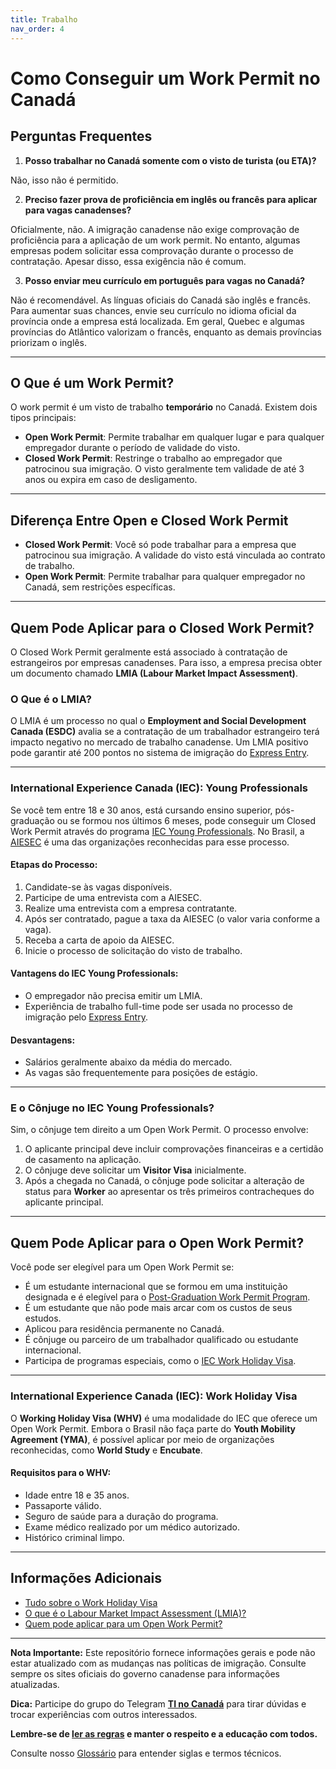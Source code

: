 ```yaml
---
title: Trabalho
nav_order: 4
---
```


# Como Conseguir um Work Permit no Canadá

## Perguntas Frequentes

1. **Posso trabalhar no Canadá somente com o visto de turista (ou ETA)?**

  Não, isso não é permitido.

2. **Preciso fazer prova de proficiência em inglês ou francês para aplicar para vagas canadenses?**

  Oficialmente, não. A imigração canadense não exige comprovação de proficiência para a aplicação de um work permit. No entanto, algumas empresas podem solicitar essa comprovação durante o processo de contratação. Apesar disso, essa exigência não é comum.

3. **Posso enviar meu currículo em português para vagas no Canadá?**

  Não é recomendável. As línguas oficiais do Canadá são inglês e francês. Para aumentar suas chances, envie seu currículo no idioma oficial da província onde a empresa está localizada. Em geral, Quebec e algumas províncias do Atlântico valorizam o francês, enquanto as demais províncias priorizam o inglês.

---

## O Que é um Work Permit?

O work permit é um visto de trabalho **temporário** no Canadá. Existem dois tipos principais:

- **Open Work Permit**: Permite trabalhar em qualquer lugar e para qualquer empregador durante o período de validade do visto.
- **Closed Work Permit**: Restringe o trabalho ao empregador que patrocinou sua imigração. O visto geralmente tem validade de até 3 anos ou expira em caso de desligamento.

---

## Diferença Entre Open e Closed Work Permit

- **Closed Work Permit**: Você só pode trabalhar para a empresa que patrocinou sua imigração. A validade do visto está vinculada ao contrato de trabalho.
- **Open Work Permit**: Permite trabalhar para qualquer empregador no Canadá, sem restrições específicas.

---

## Quem Pode Aplicar para o Closed Work Permit?

O Closed Work Permit geralmente está associado à contratação de estrangeiros por empresas canadenses. Para isso, a empresa precisa obter um documento chamado **LMIA (Labour Market Impact Assessment)**.

### O Que é o LMIA?

O LMIA é um processo no qual o **Employment and Social Development Canada (ESDC)** avalia se a contratação de um trabalhador estrangeiro terá impacto negativo no mercado de trabalho canadense. Um LMIA positivo pode garantir até 200 pontos no sistema de imigração do [Express Entry](https://www.canada.ca/en/immigration-refugees-citizenship/services/immigrate-canada/express-entry.html).

---

### International Experience Canada (IEC): Young Professionals

Se você tem entre 18 e 30 anos, está cursando ensino superior, pós-graduação ou se formou nos últimos 6 meses, pode conseguir um Closed Work Permit através do programa [IEC Young Professionals](https://www.cic.gc.ca/english/work/iec/eligibility.asp). No Brasil, a [AIESEC](https://aiesec.org) é uma das organizações reconhecidas para esse processo.

#### Etapas do Processo:

1. Candidate-se às vagas disponíveis.
2. Participe de uma entrevista com a AIESEC.
3. Realize uma entrevista com a empresa contratante.
4. Após ser contratado, pague a taxa da AIESEC (o valor varia conforme a vaga).
5. Receba a carta de apoio da AIESEC.
6. Inicie o processo de solicitação do visto de trabalho.

#### Vantagens do IEC Young Professionals:

- O empregador não precisa emitir um LMIA.
- Experiência de trabalho full-time pode ser usada no processo de imigração pelo [Express Entry](https://www.canada.ca/en/immigration-refugees-citizenship/services/immigrate-canada/express-entry.html).

#### Desvantagens:

- Salários geralmente abaixo da média do mercado.
- As vagas são frequentemente para posições de estágio.

---

### E o Cônjuge no IEC Young Professionals?

Sim, o cônjuge tem direito a um Open Work Permit. O processo envolve:

1. O aplicante principal deve incluir comprovações financeiras e a certidão de casamento na aplicação.
2. O cônjuge deve solicitar um **Visitor Visa** inicialmente.
3. Após a chegada no Canadá, o cônjuge pode solicitar a alteração de status para **Worker** ao apresentar os três primeiros contracheques do aplicante principal.

---

## Quem Pode Aplicar para o Open Work Permit?

Você pode ser elegível para um Open Work Permit se:

- É um estudante internacional que se formou em uma instituição designada e é elegível para o [Post-Graduation Work Permit Program](https://www.canada.ca/en/immigration-refugees-citizenship/services/study-canada/work/after-graduation.html).
- É um estudante que não pode mais arcar com os custos de seus estudos.
- Aplicou para residência permanente no Canadá.
- É cônjuge ou parceiro de um trabalhador qualificado ou estudante internacional.
- Participa de programas especiais, como o [IEC Work Holiday Visa](https://www.cic.gc.ca/english/work/iec/eligibility.asp).

---

### International Experience Canada (IEC): Work Holiday Visa

O **Working Holiday Visa (WHV)** é uma modalidade do IEC que oferece um Open Work Permit. Embora o Brasil não faça parte do **Youth Mobility Agreement (YMA)**, é possível aplicar por meio de organizações reconhecidas, como **World Study** e **Encubate**.

#### Requisitos para o WHV:

- Idade entre 18 e 35 anos.
- Passaporte válido.
- Seguro de saúde para a duração do programa.
- Exame médico realizado por um médico autorizado.
- Histórico criminal limpo.

---

## Informações Adicionais

- [Tudo sobre o Work Holiday Visa](https://kittynocanada.com/tudo-sobre-o-working-holiday-visa/)
- [O que é o Labour Market Impact Assessment (LMIA)?](https://www.immi-canada.com/voce-sabe-o-que-e-o-labour-market-impact-assessment-lmia/)
- [Quem pode aplicar para um Open Work Permit?](https://www.cic.gc.ca/english/helpcentre/answer.asp?qnum=177&top=17)

---

**Nota Importante:** Este repositório fornece informações gerais e pode não estar atualizado com as mudanças nas políticas de imigração. Consulte sempre os sites oficiais do governo canadense para informações atualizadas.

**Dica:** Participe do grupo do Telegram **[TI no Canadá](https://t.me/tinocanada)** para tirar dúvidas e trocar experiências com outros interessados.

**Lembre-se de [ler as regras](https://github.com/ti-no-canada/imigracao-para-o-canada/blob/master/regras-do-grupo.md) e manter o respeito e a educação com todos.**

Consulte nosso [Glossário](https://github.com/ti-no-canada/imigracao-para-o-canada/blob/master/glossario.md) para entender siglas e termos técnicos.
